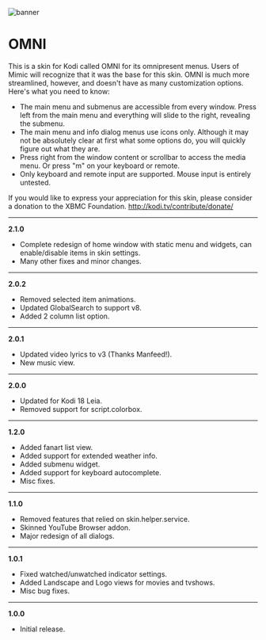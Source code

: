 ![banner](http://i.imgur.com/69kkmtA.jpg)
<h1>OMNI</h1>

This is a skin for Kodi called OMNI for its omnipresent menus. Users of Mimic will recognize that it was the base for this skin. OMNI is much more streamlined, however, and doesn't have as many customization options. Here's what you need to know:

- The main menu and submenus are accessible from every window. Press left from the main menu and everything will slide to the right, revealing the submenu.
- The main menu and info dialog menus use icons only. Although it may not be absolutely clear at first what some options do, you will quickly figure out what they are.
- Press right from the window content or scrollbar to access the media menu. Or press "m" on your keyboard or remote.
- Only keyboard and remote input are supported. Mouse input is entirely untested.

If you would like to express your appreciation for this skin, please consider a donation to the XBMC Foundation. http://kodi.tv/contribute/donate/


***
**2.1.0**
- Complete redesign of home window with static menu and widgets, can enable/disable items in skin settings.
- Many other fixes and minor changes.

***
**2.0.2**
- Removed selected item animations.
- Updated GlobalSearch to support v8.
- Added 2 column list option.

***
**2.0.1**
- Updated video lyrics to v3 (Thanks Manfeed!).
- New music view.

***
**2.0.0**
- Updated for Kodi 18 Leia.
- Removed support for script.colorbox.

***
**1.2.0**
- Added fanart list view.
- Added support for extended weather info.
- Added submenu widget.
- Added support for keyboard autocomplete.
- Misc fixes.

***
**1.1.0**
- Removed features that relied on skin.helper.service.
- Skinned YouTube Browser addon.
- Major redesign of all dialogs.

***
**1.0.1**
- Fixed watched/unwatched indicator settings.
- Added Landscape and Logo views for movies and tvshows.
- Misc bug fixes.

***
**1.0.0**
- Initial release.